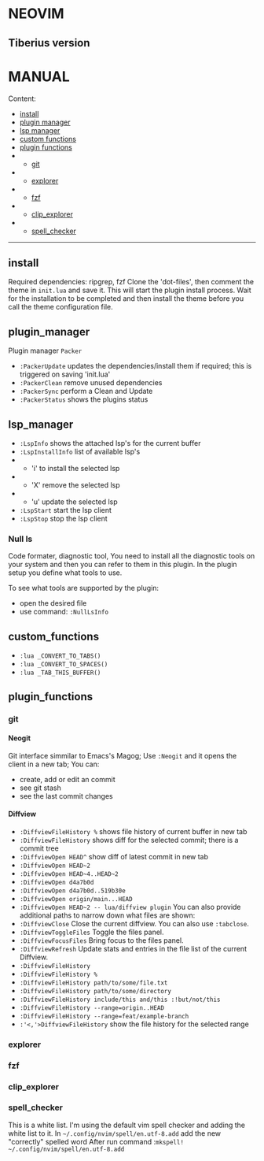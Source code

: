 # NEOVIM
## Tiberius version
# MANUAL

Content:

- [install](#install)
- [plugin manager](#plugin_manager)
- [lsp manager](#lsp_manager)
- [custom functions](#custom_functions)
- [plugin functions](#plugin_functions)
- - [git](#git)
- - [explorer](#explorer)
- - [fzf](#fzf)
- - [clip_explorer](#clip_explorer)
- - [spell_checker](#spell_checker)

---

## install

Required dependencies: ripgrep, fzf
Clone the 'dot-files', then comment the theme in `init.lua` and save it.
This will start the plugin install process. Wait for the installation to be completed and then install the theme before you call the theme configuration file.

## plugin_manager

Plugin manager `Packer`
- `:PackerUpdate` updates the dependencies/install them if required; this is triggered on saving 'init.lua'
- `:PackerClean` remove unused dependencies
- `:PackerSync` perform a Clean and Update
- `:PackerStatus` shows the plugins status

## lsp_manager

- `:LspInfo` shows the attached lsp's for the current buffer
- `:LspInstallInfo` list of available lsp's
- - 'i' to install the selected lsp
- - 'X' remove the selected lsp
- - 'u' update the selected lsp
- `:LspStart` start the lsp client
- `:LspStop` stop the lsp client

### Null ls

Code formater, diagnostic tool,
You need to install all the diagnostic tools on your system and then you can refer to them in this plugin.
In the plugin setup you define what tools to use.

To see what tools are supported by the plugin:
- open the desired file
- use command: `:NullLsInfo`

## custom_functions

- `:lua _CONVERT_TO_TABS()`
- `:lua _CONVERT_TO_SPACES()`
- `:lua _TAB_THIS_BUFFER()`

## plugin_functions

### git

#### Neogit

Git interface simmilar to Emacs's Magog;
Use `:Neogit` and it opens the client in a new tab; You can:

- create, add or edit an commit
- see git stash
- see the last commit changes

#### Diffview

- `:DiffviewFileHistory %` shows file history of current buffer in new tab
- `:DiffviewFileHistory` shows diff for the selected commit; there is a commit tree
- `:DiffviewOpen HEAD^` show diff of latest commit in new tab
- `:DiffviewOpen HEAD~2`
- `:DiffviewOpen HEAD~4..HEAD~2`
- `:DiffviewOpen d4a7b0d`
- `:DiffviewOpen d4a7b0d..519b30e`
- `:DiffviewOpen origin/main...HEAD`
- `:DiffviewOpen HEAD~2 -- lua/diffview plugin` You can also provide additional paths to narrow down what files are shown:
- `:DiffviewClose` Close the current diffview. You can also use `:tabclose`.
- `:DiffviewToggleFiles` Toggle the files panel.
- `:DiffviewFocusFiles` Bring focus to the files panel.
- `:DiffviewRefresh` Update stats and entries in the file list of the current Diffview.
- `:DiffviewFileHistory`
- `:DiffviewFileHistory %`
- `:DiffviewFileHistory path/to/some/file.txt`
- `:DiffviewFileHistory path/to/some/directory`
- `:DiffviewFileHistory include/this and/this :!but/not/this`
- `:DiffviewFileHistory --range=origin..HEAD`
- `:DiffviewFileHistory --range=feat/example-branch`
- `:'<,'>DiffviewFileHistory` show the file history for the selected range

### explorer

### fzf

### clip_explorer

### spell_checker

This is a white list. I'm using the default vim spell checker and adding the white list to it.
In `~/.config/nvim/spell/en.utf-8.add` add the new "correctly" spelled word
After run command :`mkspell! ~/.config/nvim/spell/en.utf-8.add`

